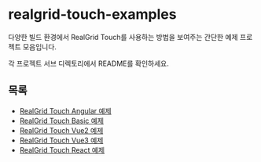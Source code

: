 # realgrid-touch-examples

다양한 빌드 환경에서 RealGrid Touch를 사용하는 방법을 보여주는 간단한 예제 프로젝트 모음입니다.

각 프로젝트 서브 디렉토리에서 README를 확인하세요.

## 목록

- [RealGrid Touch Angular 예제](https://github.com/realgrid/realgrid-touch-examples/tree/main/angular)
- [RealGrid Touch Basic 예제](https://github.com/realgrid/realgrid-touch-examples/tree/main/basic-sample)
- [RealGrid Touch Vue2 예제](https://github.com/realgrid/realgrid-touch-examples/tree/main/vue2-cdn)
- [RealGrid Touch Vue3 예제](https://github.com/realgrid/realgrid-touch-examples/tree/main/vue-sample)
- [RealGrid Touch React 예제](https://github.com/realgrid/realgrid-touch-examples/tree/main/react-sample)
